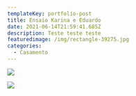 ```yaml
---
templateKey: portfolio-post
title: Ensaio Karina e Eduardo
date: 2021-06-14T21:59:41.685Z
description: Teste teste teste
featuredimage: /img/rectangle-39275.jpg
categories:
  - Casamento
---
```

![](/img/frame-2788.png)

![](/img/rectangle-39252.png)